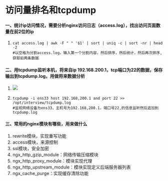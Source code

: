 # 访问量排名和tcpdump



#### 一、统计ip访问情况，需要分析nginx访问日志（access.log），找出访问页面数量在前2位的ip

1. ```shell
   cat access.log | awk -F " " '$1' | sort | uniq -c | sort -nr | head -2
   #以空格为分割access.log，输入第一个分割内容，然后排序，然后统计，然后再次排序,获取前两条数据
   ```
   

#### 二、用tcpdump监听本机，将来自ip 192.168.200.1，tcp端口为22的数据，保存输出到tcpdump.log，用做将来数据分析

1. <img src="../asset/image-20230310131518531.png">

2. ```shell
   tcpdump -i ens33 host 192.168,200.1 and port 22 >> /opt/interview/tcpdump.log
   #监视网络设备为ens33，主机号为192.168,200.1，端口号22,的信息监听然后追加到tcpdump.log
   ```

#### 三、常用的nginx模块有哪些，用来做什么

1. rewrite模块，实现重写功能
2. access模块，来源控制
3. ssl模块，安全加密
4. ngx_http_gzip_module：网络传输压缩模块
5. ngx_http_proxy_module：模块实现代理
6. ngx_http_upstream_module：模块实现定义后端服务器列表
7. ngx_cache_purge：实现缓存清除功能

